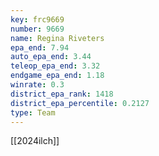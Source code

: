 ```yaml
---
key: frc9669
number: 9669
name: Regina Riveters
epa_end: 7.94
auto_epa_end: 3.44
teleop_epa_end: 3.32
endgame_epa_end: 1.18
winrate: 0.3
district_epa_rank: 1418
district_epa_percentile: 0.2127
type: Team
---
```

[[2024ilch]]
